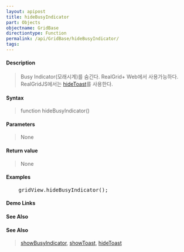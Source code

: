 ```yaml
---
layout: apipost
title: hideBusyIndicator
part: Objects
objectname: GridBase
directiontype: Function
permalink: /api/GridBase/hideBusyIndicator/
tags:
---
```



#### Description

> Busy Indicator(모래시계)를 숨긴다. RealGrid+ Web에서 사용가능하다.  
> RealGridJS에서는 [hideToast](/api/GridBase/hideToast)를 사용한다.

#### Syntax

> function hideBusyIndicator()

#### Parameters

> None

#### Return value

> None

#### Examples 

<pre class="prettyprint">
    gridView.hideBusyIndicator();
</pre>

#### Demo Links
#### See Also

#### See Also
> [showBusyIndicator](/api/GridBase/showBusyIndicator), [showToast](/api/GridBase/showToast), [hideToast](/api/GridBase/hideToast)